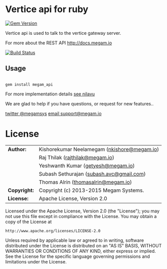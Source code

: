 Vertice api for ruby
=====================

[![Gem Version](https://badge.fury.io/rb/megam_api.svg)](http://badge.fury.io/rb/megam_api)

Vertice api is used to talk to the vertice gateway server.

For more about the REST API <http://docs.megam.io>

[![Build Status](https://travis-ci.org/megamsys/megam_api.png)](https://travis-ci.org/megamsys/megam_api)


Usage
-----

```shell

gem install megam_api

```

For more implementation details [see nilavu](http://github.com/megamsys/nilavu.git)

We are glad to help if you have questions, or request for new features..

[twitter @megamsys](http://twitter.com/megamsys) [email support@megam.io](<support@megam.io>)



# License

|                      |                                          |
|:---------------------|:-----------------------------------------|
| **Author:**          | Kishorekumar Neelamegam (<nkishore@megam.io>)
|                      | Raj Thilak (<rajthilak@megam.io>)
|                      | Yeshwanth Kumar (<getyesh@megam.io>)
|                      | Subash Sethurajan (<subash.avc@gmail.com>)
|                      | Thomas Alrin (<thomasalrin@megam.io>)
| **Copyright:**       | Copyright (c) 2013-2015 Megam Systems.
| **License:**         | Apache License, Version 2.0

Licensed under the Apache License, Version 2.0 (the "License");
you may not use this file except in compliance with the License.
You may obtain a copy of the License at

    http://www.apache.org/licenses/LICENSE-2.0

Unless required by applicable law or agreed to in writing, software
distributed under the License is distributed on an "AS IS" BASIS,
WITHOUT WARRANTIES OR CONDITIONS OF ANY KIND, either express or implied.
See the License for the specific language governing permissions and
limitations under the License.
